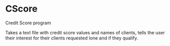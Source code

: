 # CScore
Credit Score program

Takes a text file with credit score values and names of clients, tells the user their interest for their clients requested lone and if they qualify.
